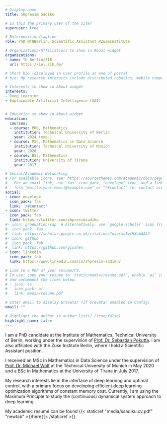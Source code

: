 ```yaml
---
# Display name
title: Shpresim Sadiku

# Is this the primary user of the site?
superuser: true

# Role/position/tagline
role: PhD @TUBerlin, Scientific Assistant @ZuseInstitute

# Organizations/Affiliations to show in About widget
organizations:
- name: TU Berlin/ZIB
  url: https://iol.zib.de/

# Short bio (displayed in user profile at end of posts)
# bio: My research interests include distributed robotics, mobile computing and programmable matter.

# Interests to show in About widget
interests:
- Deep Learning
- Explainable Artificial Intelligence (XAI)


# Education to show in About widget
education:
  courses:
  - course: PhD, Mathematics
    institution: Technical University of Berlin
    year: 2024 (exp.)
  - course: MSc, Mathematics in Data Science
    institution: Technical University of Munich
    year: 2020
  - course: BSc, Mathematics
    institution: University of Tirana
    year: 2017

# Social/Academic Networking
# For available icons, see: https://sourcethemes.com/academic/docs/page-builder/#icons
#   For an email link, use "fas" icon pack, "envelope" icon, and a link in the
#   form "mailto:your-email@example.com" or "/#contact" for contact widget.
social:
- icon: envelope
  icon_pack: fas
  link: '/#contact'
- icon: twitter
  icon_pack: fab
  link: https://twitter.com/shpresimsadiku
#- icon: graduation-cap  # Alternatively, use `google-scholar` icon from `ai` icon pack
#  icon_pack: fas
#  link: https://scholar.google.co.uk/citations?user=sIwtMXoAAAAJ
#- icon: github
#  icon_pack: fab
#  link: https://github.com/gcushen
- icon: linkedin
  icon_pack: fab
  link: https://www.linkedin.com/in/shpresim-sadiku/

# Link to a PDF of your resume/CV.
# To use: copy your resume to `static/media/resume.pdf`, enable `ai` icons in `params.toml`, 
# and uncomment the lines below.
# - icon: cv
#   icon_pack: ai
#   link: media/resume.pdf

# Enter email to display Gravatar (if Gravatar enabled in Config)
email: ""

# Highlight the author in author lists? (true/false)
highlight_name: false
---
```


I am a PhD candidate at the Institute of Mathematics, Technical University of Berlin, working under the supervision of [Prof. Dr. Sebastian Pokutta](http://www.pokutta.com/). I am also affiliated with the Zuse Institute Berlin, where I hold a Scientific Assistant position.

I received an MSc in Mathematics in Data Science under the supervision of [Prof. Dr. Michael Wolf](http://www-m5.ma.tum.de/Allgemeines/MichaelWolf) at the Technical University of Munich in May 2020 and a BSc in Mathematics at the University of Tirana in July 2017.

My research interests lie in the interface of deep learning and optimal control, with a primary focus on developing efficient deep learning optimization algorithms of constant memory cost. Currently, I am using the Maximum Principle to study the (continuous) dynamical system approach to deep learning.


My academic resumé can be found {{< staticref "media/ssadiku.cv.pdf" "newtab" >}}here{{< /staticref >}}.
